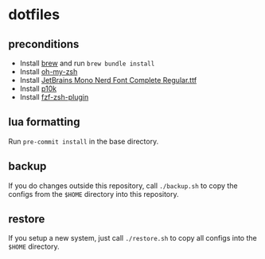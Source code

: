 # dotfiles

## preconditions

* Install [brew](https://brew.sh/index_de) and run `brew bundle install`
* Install [oh-my-zsh](https://ohmyz.sh/#install)
* Install [JetBrains Mono Nerd Font Complete Regular.ttf](https://github.com/ryanoasis/nerd-fonts/tree/master/patched-fonts/JetBrainsMono/Ligatures/Regular/complete)
* Install [p10k](https://github.com/romkatv/powerlevel10k#oh-my-zsh)
* Install [fzf-zsh-plugin](https://github.com/unixorn/fzf-zsh-plugin#oh-my-zsh)

## lua formatting

Run `pre-commit install` in the base directory.

## backup

If you do changes outside this repository, call `./backup.sh` to copy the configs from the `$HOME` directory into this repository.

## restore

If you setup a new system, just call `./restore.sh` to copy all configs into the `$HOME` directory.
